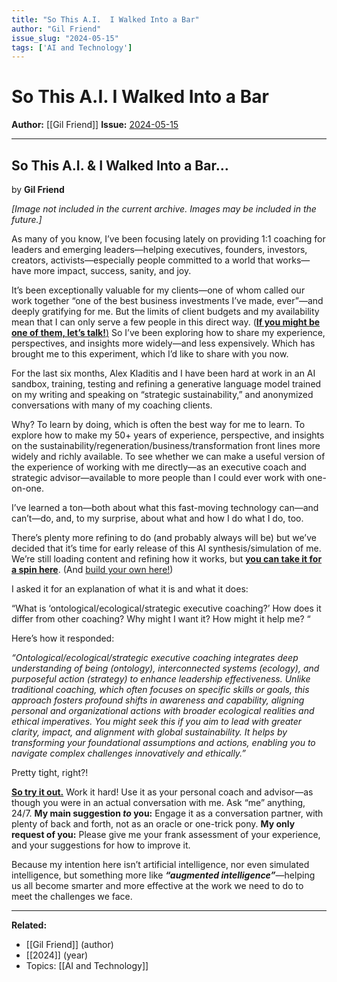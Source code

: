 ```yaml
---
title: "So This A.I.  I Walked Into a Bar"
author: "Gil Friend"
issue_slug: "2024-05-15"
tags: ['AI and Technology']
---
```


# So This A.I.  I Walked Into a Bar

**Author:** [[Gil Friend]]
**Issue:** [2024-05-15](https://plex.collectivesensecommons.org/2024-05-15/)

---

## So This A.I. & I Walked Into a Bar…
by **Gil Friend**

*[Image not included in the current archive. Images may be included in the future.]*

As many of you know, I’ve been focusing lately on providing 1:1 coaching for leaders and emerging leaders—helping executives, founders, investors, creators, activists—especially people committed to a world that works—have more impact, success, sanity, and joy.

It’s been exceptionally valuable for my clients—one of whom called our work together “one of the best business investments I’ve made, ever”—and deeply gratifying for me. But the limits of client budgets and my availability mean that I can only serve a few people in this direct way. ([**If you might be one of them, let’s talk!**)](mailto:gfriend@natlogic.com?subject=Gil%3A%20I) So I’ve been exploring how to share my experience, perspectives, and insights more widely—and less expensively. Which has brought me to this experiment, which I’d like to share with you now.

For the last six months, Alex Kladitis and I have been hard at work in an AI sandbox, training, testing and refining a generative language model trained on my writing and speaking on “strategic sustainability,” and anonymized conversations with many of my coaching clients.

Why? To learn by doing, which is often the best way for me to learn. To explore how to make my 50+ years of experience, perspective, and insights on the sustainability/regeneration/business/transformation front lines more widely and richly available. To see whether we can make a useful version of the experience of working with me directly—as an executive coach and strategic advisor—available to more people than I could ever work with one-on-one.

I’ve learned a ton—both about what this fast-moving technology can—and can’t—do, and, to my surprise, about what and how I do what I do, too.

There’s plenty more refining to do (and probably always will be) but we’ve decided that it’s time for early release of this AI synthesis/simulation of me. We’re still loading content and refining how it works, but [**you can take it for a spin here**](https://www.delphi.ai/gfriend). (And [build your own here!](https://www.delphi.ai/pricing?via=gil))

I asked it for an explanation of what it is and what it does:

“What is ‘ontological/ecological/strategic executive coaching?’ How does it differ from other coaching? Why might I want it? How might it help me? “

Here’s how it responded:

*“Ontological/ecological/strategic executive coaching integrates deep understanding of being (ontology), interconnected systems (ecology), and purposeful action (strategy) to enhance leadership effectiveness. Unlike traditional coaching, which often focuses on specific skills or goals, this approach fosters profound shifts in awareness and capability, aligning personal and organizational actions with broader ecological realities and ethical imperatives. You might seek this if you aim to lead with greater clarity, impact, and alignment with global sustainability. It helps by transforming your foundational assumptions and actions, enabling you to navigate complex challenges innovatively and ethically.”*

Pretty tight, right?!

[**So try it out.**](http://www.delphi.ai/gfriend) Work it hard! Use it as your personal coach and advisor—as though you were in an actual conversation with me. Ask “me” anything, 24/7. **My main suggestion *to* you:** Engage it as a conversation partner, with plenty of back and forth, not as an oracle or one-trick pony. **My only request of you:** Please give me your frank assessment of your experience, and your suggestions for how to improve it.

Because my intention here isn’t artificial intelligence, nor even simulated intelligence, but something more like ***“augmented intelligence”***—helping us all become smarter and more effective at the work we need to do to meet the challenges we face.

---

**Related:**
- [[Gil Friend]] (author)
- [[2024]] (year)
- Topics: [[AI and Technology]]

